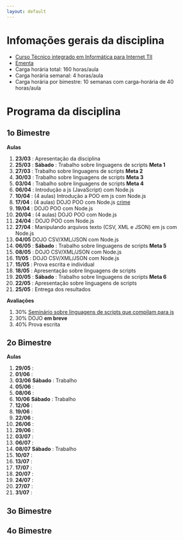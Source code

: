 ```yaml
---
layout: default
---
```


# [](#header-1) Infomações gerais da disciplina

- [Curso Técnico integrado em Informática para Internet TII](http://diatinf.ifrn.edu.br/doku.php?id=cursos:tecnicos:ii:start)
- [Ementa](http://diatinf.ifrn.edu.br/lib/exe/fetch.php?media=cursos:tecnicos:ii:info4_-_programacao_orientada_a_servicos.pdf)
- Carga horária total: 160 horas/aula
- Carga horária semanal: 4 horas/aula
- Carga horária por bimestre: 10 semanas com carga-horária de 40 horas/aula

# [](#header-1) Programa da disciplina

## [](#header-2) 1o Bimestre

**Aulas**

1. __23/03__ : Apresentação da disciplina
2. __25/03__ : **Sábado** : Trabalho sobre linguagens de scripts __Meta 1__
3. __27/03__ : Trabalho sobre linguagens de scripts __Meta 2__
4. __30/03__ : Trabalho sobre linguagens de scripts __Meta 3__
5. __03/04__ : Trabalho sobre linguagens de scripts __Meta 4__
6. __06/04__ : Introdução a js (JavaScript) com Node.js
7. __10/04__ : (4 aulas) Introdução a POO em js com Node.js
8. __17/04__ : (4 aulas) DOJO POO com Node.js [crime](http://dojopuzzles.com/problemas/exibe/descubra-o-assassino/)
9. __19/04__ : DOJO POO com Node.js
10. __20/04__ : (4 aulas) DOJO POO com Node.js
11. __24/04__ : DOJO POO com Node.js
12. __27/04__ : Manipulando arquivos texto (CSV, XML e JSON) em js com Node.js
13. __04/05__ DOJO CSV/XML/JSON com Node.js
14. __06/05__ : **Sábado** : Trabalho sobre linguagens de scripts __Meta 5__
15. __08/05__ : DOJO CSV/XML/JSON com Node.js
16. __11/05__ : DOJO CSV/XML/JSON com Node.js
17. __15/05__ : Prova escrita e individual
18. __18/05__ : Apresentação sobre linguagens de scripts
19. __20/05__ : **Sábado** : Trabalho sobre linguagens de scripts __Meta 6__
20. __22/05__ : Apresentação sobre linguagens de scripts
21. __25/05__ : Entrega dos resultados

**Avaliações**
1. 30% [Seminário sobre linguagens de scripts que compilam para js](2017.1.1oBim.Trabalho.Linguagens_de_script)
2. 30% DOJO __em breve__
3. 40% Prova escrita

## [](#header-2) 2o Bimestre

**Aulas**

1. __29/05__ :
2. __01/06__ :
3. __03/06__ **Sábado** : Trabalho
4. __05/06__ :
5. __08/06__ :
6. __10/06__ **Sábado** : Trabalho
7. __12/06__ :
8. __19/06__ :
9. __22/06__ :
10. __26/06__ :
11. __29/06__ :
12. __03/07__ :
13. __06/07__ :
14. __08/07__ **Sábado** : Trabalho
15. __10/07__ :
16. __13/07__ :
17. __17/07__ :
18. __20/07__ :
19. __24/07__ :
20. __27/07__ :
21. __31/07__ :


## [](#header-2) 3o Bimestre



## [](#header-2) 4o Bimestre
